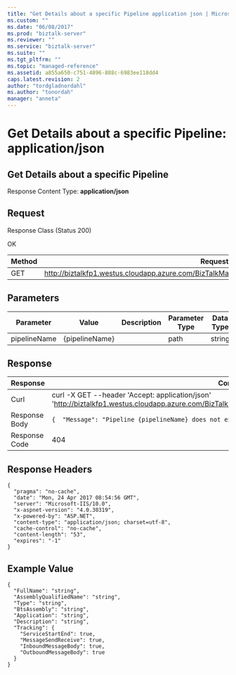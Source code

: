 ```yaml
---
title: "Get Details about a specific Pipeline application json | Microsoft Docs"
ms.custom: ""
ms.date: "06/08/2017"
ms.prod: "biztalk-server"
ms.reviewer: ""
ms.service: "biztalk-server"
ms.suite: ""
ms.tgt_pltfrm: ""
ms.topic: "managed-reference"
ms.assetid: a855a650-c751-4896-888c-6983ee118dd4
caps.latest.revision: 2
author: "tordgladnordahl"
ms.author: "tonordah"
manager: "anneta"
---
```

# Get Details about a specific Pipeline: application/json
## Get Details about a specific Pipeline

  Response Content Type: **application/json**

Request
---
Response Class (Status 200)

OK

Method  | Request URL
------------- | -------------
GET  | http://biztalkfp1.westus.cloudapp.azure.com/BizTalkManagementService/Pipelines/%7BpipelineName%7D

Parameters
---
|Parameter|Value|Description|Parameter Type|Data Type|
|---|---|---|---|---|
|pipelineName|{pipelineName}||path|string|

Response
---

| Response | Content          |
| ------------- | ----------- |
| Curl | curl -X GET --header 'Accept: application/json' 'http://biztalkfp1.westus.cloudapp.azure.com/BizTalkManagementService/Pipelines/%7BpipelineName%7D'|
| Response Body | `{  "Message": "Pipeline {pipelineName} does not exist."}` |
| Response Code | 404|

Response Headers
---

```
{
  "pragma": "no-cache",
  "date": "Mon, 24 Apr 2017 08:54:56 GMT",
  "server": "Microsoft-IIS/10.0",
  "x-aspnet-version": "4.0.30319",
  "x-powered-by": "ASP.NET",
  "content-type": "application/json; charset=utf-8",
  "cache-control": "no-cache",
  "content-length": "53",
  "expires": "-1"
}
```

Example Value
---

```
{
  "FullName": "string",
  "AssemblyQualifiedName": "string",
  "Type": "string",
  "BtsAssembly": "string",
  "Application": "string",
  "Description": "string",
  "Tracking": {
    "ServiceStartEnd": true,
    "MessageSendReceive": true,
    "InboundMessageBody": true,
    "OutboundMessageBody": true
  }
}
```